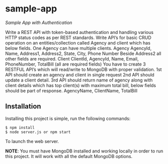 # sample-app

*Sample App with Authentication*

Write a REST API with token-based authentication and handling various HTTP status codes as per REST standards.
Write API’s for basic CRUD operation on an entities/collection called Agency and client which has below fields. One Agency can have multiple clients.
Agency
AgencyId, Name, Address1, Address2, State, City, Phone Number
Beside Address2 all other fields are required.
	Client
	ClientId, AgencyId, Name, Email, PhoneNumber, TotalBill (all are required fields)
You have to create 3 RESTFUL API’s which will read/write to MongoDB with proper validation.
1st API should create an agency and client in single request
2nd API should update a client detail.
3rd API should return name of agency along with client details which has top client(s) with maximum total bill, below fields should be part of response.
        AgencyName, ClientName, TotalBill


## Installation

Installing this project is simple, run the following commands:

```console
$ npm install
$ node server.js or npm start
```

To launch the web server.

**NOTE**: You must have MongoDB installed and working locally in order to run
this project.  It will work with all the default MongoDB options.

